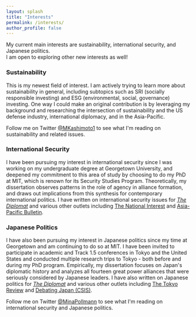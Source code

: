```yaml
---
layout: splash
title: "Interests"
permalink: /interests/
author_profile: false
---
```


My current main interests are sustainability, international security, and Japanese politics. 
<br>
I am open to exploring other new interests as well! 

### Sustainability

This is my newest field of interest. I am actively trying to learn more about sustainability in general, including subtopics such as SRI (socially responsible investing) and ESG (environmental, social, governance) investing. One way I could make an original contribution is by leveraging my background and researching the intersection of sustainability and the US defense industry, international diplomacy, and in the Asia-Pacific. 

Follow me on Twitter <a href="https://twitter.com/MKashimoto1">@MKashimoto1</a> to see what I'm reading on sustainability and related issues.

### International Security

I have been pursuing my interest in international security since I was working on my undergraduate degree at Georgetown University, and deepened my commitment to this area of study by choosing to do my PhD at MIT, which is renown for its Security Studies Program. Theoretically, my dissertation observes patterns in the role of agency in alliance formation, and draws out implications from this synthesis for contemporary international politics. I have written on international security issues for <a href="https://thediplomat.com/authors/mina-pollmann/">*The Diplomat*</a> and various other outlets including <a href="https://nationalinterest.org/feature/russia-vs-japan-asias-forgotten-island-fight-15942">The National Interest</a> and <a href="https://www.eastwestcenter.org/publications/opening-australias-black-box-the-domestic-debate-over-submarine-production">Asia-Pacific Bulletin</a>.

### Japanese Politics

I have also been pursuing my interest in Japanese politics since my time at Georgetown and am continuing to do so at MIT. I have been invited to participate in academic and Track 1.5 conferences in Tokyo and the United States and conducted multiple research trips to Tokyo - both before and during my PhD program. Empirically, my dissertation focuses on Japan's diplomatic history and analyzes all fourteen great power alliances that were seriously considered by Japanese leaders. I have also written on Japanese politics for <a href="https://thediplomat.com/authors/mina-pollmann/">*The Diplomat*</a> and various other outlets including <a href="https://www.tokyoreview.net/author/minapollmann/">The Tokyo Review</a> and <a href="https://www.csis.org/analysis/resolved-japan-has-not-done-enough-bolster-immigration">Debating Japan (CSIS)</a>.

Follow me on Twitter <a href="https://twitter.com/MinaPollmann">@MinaPollmann</a> to see what I'm reading on international security and Japanese politics. 

